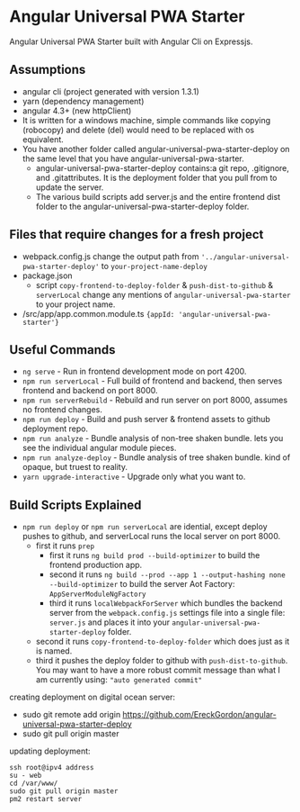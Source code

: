 # Angular Universal PWA Starter
Angular Universal PWA Starter built with Angular Cli on Expressjs.

## Assumptions
- angular cli (project generated with version 1.3.1)
- yarn (dependency management)
- angular 4.3+ (new httpClient)
- It is written for a windows machine, simple commands like copying (robocopy) and delete (del) would need to be replaced with os equivalent.
- You have another folder called angular-universal-pwa-starter-deploy on the same level that you have angular-universal-pwa-starter.
	- angular-universal-pwa-starter-deploy contains:a git repo, .gitignore, and .gitattributes. It is the deployment folder that you pull from to update the server.
	- The various build scripts add server.js and the entire frontend dist folder to the angular-universal-pwa-starter-deploy folder.

## Files that require changes for a fresh project
- webpack.config.js change the output path from `'../angular-universal-pwa-starter-deploy'` to `your-project-name-deploy`
- package.json
	- script `copy-frontend-to-deploy-folder` & `push-dist-to-github` & `serverLocal` change any mentions of `angular-universal-pwa-starter` to your project name.
- /src/app/app.common.module.ts `{appId: 'angular-universal-pwa-starter'}`

## Useful Commands
- `ng serve` - Run in frontend development mode on port 4200.
- `npm run serverLocal` - Full build of frontend and backend, then serves frontend and backend on port 8000.
- `npm run serverRebuild` - Rebuild and run server on port 8000, assumes no frontend changes.
- `npm run deploy` - Build and push server & frontend assets to github deployment repo.
- `npm run analyze` - Bundle analysis of non-tree shaken bundle. lets you see the individual angular module pieces.
- `npm run analyze-deploy` - Bundle analysis of tree shaken bundle. kind of opaque, but truest to reality.
- `yarn upgrade-interactive` - Upgrade only what you want to.

## Build Scripts Explained
- `npm run deploy` or `npm run serverLocal` are idential, except deploy pushes to github, and serverLocal runs the local server on port 8000.
	- first it runs `prep`
		- first it runs `ng build prod --build-optimizer` to build the frontend production app.
		- second it runs `ng build --prod --app 1 --output-hashing none --build-optimizer` to build the server Aot Factory: `AppServerModuleNgFactory`
		- third it runs `localWebpackForServer` which bundles the backend server from the `webpack.config.js` settings file into a single file: `server.js` and places it into your `angular-universal-pwa-starter-deploy` folder.
	- second it runs `copy-frontend-to-deploy-folder` which does just as it is named.
	- third it pushes the deploy folder to github with `push-dist-to-github`. You may want to have a more robust commit message than what I am currently using: `"auto generated commit"`


creating deployment on digital ocean server:

- sudo git remote add origin https://github.com/EreckGordon/angular-universal-pwa-starter-deploy
- sudo git pull origin master

updating deployment:
```
ssh root@ipv4 address
su - web
cd /var/www/
sudo git pull origin master
pm2 restart server
```

